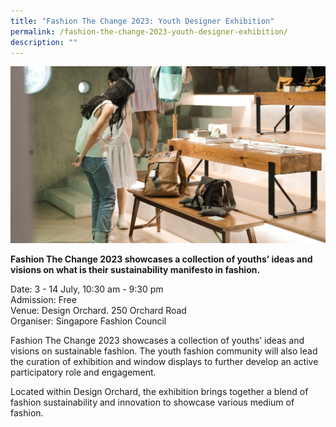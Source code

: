 ```yaml
---
title: "Fashion The Change 2023: Youth Designer Exhibition"
permalink: /fashion-the-change-2023-youth-designer-exhibition/
description: ""
---
```

![](/images/Events/sfc_final.jpg)

**Fashion The Change 2023 showcases a collection of youths’ ideas and visions on what is their sustainability manifesto in fashion.**

Date: 3 - 14 July, 10:30 am - 9:30 pm<br>
Admission: Free<br>
Venue: Design Orchard. 250 Orchard Road<br>
Organiser: Singapore Fashion Council

Fashion The Change 2023 showcases a collection of youths’ ideas and visions on sustainable fashion. The youth fashion community will also lead the curation of exhibition and window displays to further develop an active participatory role and engagement.  

Located within Design Orchard, the exhibition brings together a blend of fashion sustainability and innovation to showcase various medium of fashion.



<style>
	.btn-link {
		display: inline-block;
	}
	a.btn-link[target="_blank"]:after {
	display: none;
}
	.btn-link > img {
		width: 100%;
	}
</style>